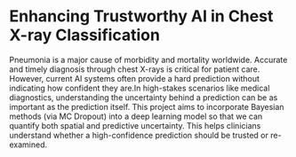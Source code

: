 # Enhancing Trustworthy AI in Chest X-ray Classification
 Pneumonia is a major cause of morbidity and mortality worldwide. Accurate and timely diagnosis through chest X-rays is critical for patient care. However, current AI systems often provide a hard prediction without indicating how confident they are.In high-stakes scenarios like medical diagnostics, understanding the uncertainty behind a prediction can be as important as the prediction itself. This project aims to incorporate Bayesian methods (via MC Dropout) into a deep learning model so that we can quantify both spatial and predictive uncertainty. This helps clinicians understand whether a high-confidence prediction should be trusted or re-examined.
